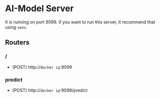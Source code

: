 # AI-Model Server
It is running on port 9099. if you want to run this server, it recommend that using `venv`.

## Routers
### /
* (POST) http://`docker ip`:9099
### predict
* (POST) http://`docker ip`:9099/predict

